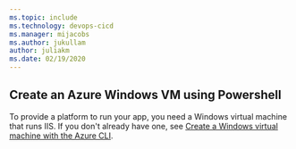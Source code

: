 ```yaml
---
ms.topic: include
ms.technology: devops-cicd
ms.manager: mijacobs
ms.author: jukullam
author: juliakm
ms.date: 02/19/2020
---
```


## Create an Azure Windows VM using Powershell

To provide a platform to run your app, you need a Windows virtual machine that runs IIS. If you don't already have one, see [Create a Windows virtual machine with the Azure CLI](/azure/virtual-machines/windows/quick-create-cli).
